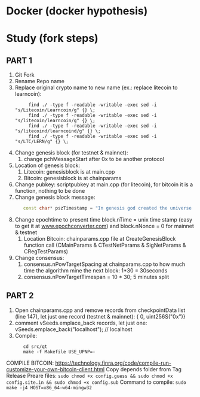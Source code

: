 # Docker (docker hypothesis)


# Study (fork steps)

## PART 1
1. Git Fork
1. Rename Repo name
1. Replace original crypto name to new name (ex.: replace litecoin to learncoin):
   ```shell 
        find ./ -type f -readable -writable -exec sed -i "s/Litecoin/Learncoin/g" {} \; 
        find ./ -type f -readable -writable -exec sed -i "s/litecoin/learncoin/g" {} \;
        find ./ -type f -readable -writable -exec sed -i "s/litecoind/learncoind/g" {} \;
        find ./ -type f -readable -writable -exec sed -i "s/LTC/LERN/g" {} \;
   ``` 
1. Change genesis block (for testnet & mainnet):
    1. change pchMessageStart after 0x to be another protocol
1. Location of genesis block:
    1. Litecoin: genesisblock is at main.cpp
    1. Bitcoin: genesisblock is at chainparams
1. Change pubkey: scriptpubkey at main.cpp (for litecoin), for bitcoin it is a function, nothing to be done
1. Change genesis block message:
   ```c++
      const char* pszTimestamp = "In genesis god created the universe and gave free will to humanity, but the Government reoke it, lets get it back!";
   ```
1. Change epochtime to present time block.nTime = unix time stamp (easy to get it at www.epochconverter.com) and block.nNonce = 0 for mainnet & testnet
    1. Location Bitcoin: chainparams.cpp file at CreateGenesisBlock function call (CMainParams & CTestNetParams & SigNetParams & CRegTestParams)
1. Change consensus:
    1. consensus.nPowTargetSpacing at chainparams.cpp to how much time the algorithm mine the next block: 1*30 = 30seconds
    1. consensus.nPowTargetTimespan = 10 * 30; 5 minutes split

## PART 2
1. Open chainparams.cpp and remove records from checkpointData list (line 147), let just one record (testnet & mainnet): { 0, uint256S("0x")}
1. comment vSeeds.emplace_back records, let just one: vSeeds.emplace_back("localhost"); // localhost
1. Compile:
   ```shell
      cd src/qt
      make -f Makefile USE_UPNP=-
   ```

COMPILE BITCOIN: https://technology.finra.org/code/compile-run-customize-your-own-bitcoin-client.html
Copy depends folder from Tag Release
Preare files: ``` sudo chmod +x config.guess && sudo chmod +x config.site.in && sudo chmod +x config.sub ```
Command to compile: ``` sudo make -j4 HOST=x86_64-w64-mingw32 ```